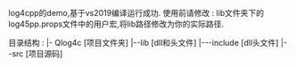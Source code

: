 log4cpp的demo,基于vs2019编译运行成功.
使用前请修改 : lib文件夹下的 log45pp.props文件中的用户宏,将lib路径修改为你的实际路径.

目录结构 :
|- Qlog4c                     [项目文件夹] 
    |--lib                    [dll和头文件]
        |---include           [dll头文件]
    |--src                    [项目源码]

